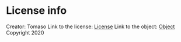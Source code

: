 # License info
Creator: Tomaso
Link to the license: [License](https://creativecommons.org/licenses/by/4.0/)
Link to the object: [Object](https://sketchfab.com/3d-models/disassembled-v8-engine-block-3026bd87ca3945d6829d24c86ce695f0)
Copyright 2020

